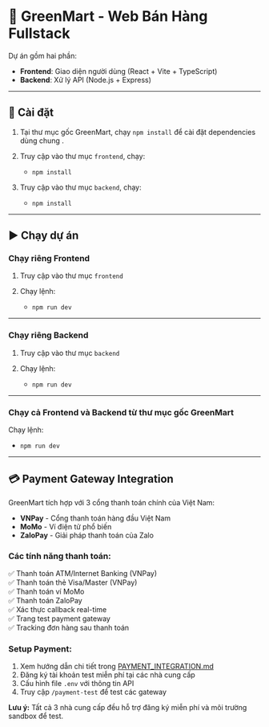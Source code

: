 # 🛒 GreenMart - Web Bán Hàng Fullstack

Dự án gồm hai phần:

- **Frontend**: Giao diện người dùng (React + Vite + TypeScript)
- **Backend**: Xử lý API (Node.js + Express)

---

## 🔧 Cài đặt

1. Tại thư mục gốc GreenMart, chạy `npm install` để cài đặt dependencies dùng chung .

2. Truy cập vào thư mục `frontend`, chạy:

   - `npm install`

3. Truy cập vào thư mục `backend`, chạy:

   - `npm install`

---

## ▶️ Chạy dự án

### Chạy riêng **Frontend**

1. Truy cập vào thư mục `frontend`

2. Chạy lệnh:

   - `npm run dev`

---

### Chạy riêng **Backend**

1. Truy cập vào thư mục `backend`

2. Chạy lệnh:

   - `npm run dev`

---

### Chạy cả **Frontend và Backend** từ thư mục gốc GreenMart

Chạy lệnh:

- `npm run dev`

---

## 💳 Payment Gateway Integration

GreenMart tích hợp với 3 cổng thanh toán chính của Việt Nam:

- **VNPay** - Cổng thanh toán hàng đầu Việt Nam
- **MoMo** - Ví điện tử phổ biến
- **ZaloPay** - Giải pháp thanh toán của Zalo

### Các tính năng thanh toán:
✅ Thanh toán ATM/Internet Banking (VNPay)  
✅ Thanh toán thẻ Visa/Master (VNPay)  
✅ Thanh toán ví MoMo  
✅ Thanh toán ZaloPay  
✅ Xác thực callback real-time  
✅ Trang test payment gateway  
✅ Tracking đơn hàng sau thanh toán  

### Setup Payment:
1. Xem hướng dẫn chi tiết trong [PAYMENT_INTEGRATION.md](PAYMENT_INTEGRATION.md)
2. Đăng ký tài khoản test miễn phí tại các nhà cung cấp
3. Cấu hình file `.env` với thông tin API
4. Truy cập `/payment-test` để test các gateway

**Lưu ý:** Tất cả 3 nhà cung cấp đều hỗ trợ đăng ký miễn phí và môi trường sandbox để test.